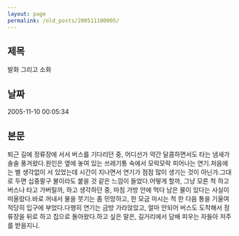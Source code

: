 ```yaml
---
layout: page
permalink: /old_posts/200511100005/
---
```


## 제목
발화 그리고 소화

## 날짜
2005-11-10 00:05:34

## 본문
퇴근 길에 정류장에 서서 버스를 기다리던 중, 어디선가 약간 달콤하면서도 타는 냄새가 솔솔 풍겨왔다.원인은 옆에 놓여 있는 쓰레기통 속에서 모락모락 피어나는 연기.처음에는 별 생각없이 서 있었는데 시간이 지나면서 연기가 점점 많이 생기는 것이 아닌가.그대로 두면 십중팔구 불이라도 붙을 것 같은 느낌이 들었다.어떻게 할까, 그냥 모른 척 하고 버스나 타고 가버릴까, 하고 생각하던 중, 마침 가방 안에 먹다 남은 물이 있다는 사실이 떠올랐다.바로 꺼내서 물을 붓기는 좀 민망하고, 한 모금 마시는 척 한 다음 통을 기울여 적당히 입구에 부었다.다행히 연기는 금방 가라앉았고, 얼마 안되어 버스도 도착해서 정류장을 뒤로 하고 집으로 돌아왔다.하고 싶은 말은, 길거리에서 담배 피우는 자들아 저주를 받을지니.